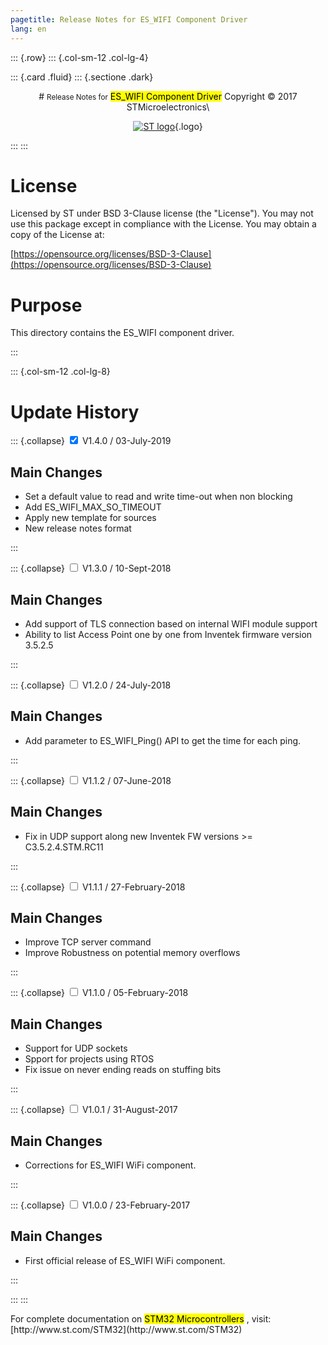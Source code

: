 ```yaml
---
pagetitle: Release Notes for ES_WIFI Component Driver
lang: en
---
```


::: {.row}
::: {.col-sm-12 .col-lg-4}

::: {.card .fluid}
::: {.sectione .dark}
<center>
# <small>Release Notes for</small> <mark>ES_WIFI Component Driver</mark>
Copyright &copy; 2017 STMicroelectronics\

[![ST logo](../../../../_htmresc/st_logo.png)](https://www.st.com){.logo}
</center>
:::
:::

# License

Licensed by ST under BSD 3-Clause license (the \"License\"). You may
not use this package except in compliance with the License. You may
obtain a copy of the License at:

[https://opensource.org/licenses/BSD-3-Clause](https://opensource.org/licenses/BSD-3-Clause)

# Purpose

This directory contains the ES_WIFI component driver.

:::

::: {.col-sm-12 .col-lg-8}
# Update History

::: {.collapse}
<input type="checkbox" id="collapse-section23" checked aria-hidden="true">
<label for="collapse-section23" aria-hidden="true">V1.4.0 / 03-July-2019</label>
<div>

## Main Changes

- Set a default value to read and write time-out when non blocking
- Add ES_WIFI_MAX_SO_TIMEOUT
- Apply new template for sources
- New release notes format

</div>
:::

::: {.collapse}
<input type="checkbox" id="collapse-section22" aria-hidden="true">
<label for="collapse-section22" aria-hidden="true">V1.3.0 / 10-Sept-2018</label>
<div>

## Main Changes

- Add support of TLS connection based on internal WIFI module support
- Ability to list Access Point one by one from Inventek firmware version 3.5.2.5

</div>
:::

::: {.collapse}
<input type="checkbox" id="collapse-section20" aria-hidden="true">
<label for="collapse-section20" aria-hidden="true">V1.2.0 / 24-July-2018</label>
<div>

## Main Changes

- Add parameter to ES_WIFI_Ping() API to get the time for each ping.

</div>
:::

::: {.collapse}
<input type="checkbox" id="collapse-section19" aria-hidden="true">
<label for="collapse-section19" aria-hidden="true">V1.1.2 / 07-June-2018</label>
<div>

## Main Changes

- Fix in UDP support along new Inventek FW versions >= C3.5.2.4.STM.RC11

</div>
:::

::: {.collapse}
<input type="checkbox" id="collapse-section185" aria-hidden="true">
<label for="collapse-section185" aria-hidden="true">V1.1.1 / 27-February-2018</label>
<div>

## Main Changes

- Improve TCP server command
- Improve Robustness on potential memory overflows

</div>
:::

::: {.collapse}
<input type="checkbox" id="collapse-section18" aria-hidden="true">
<label for="collapse-section18" aria-hidden="true">V1.1.0 / 05-February-2018</label>
<div>

## Main Changes

- Support for UDP sockets
- Spport for projects using RTOS
- Fix issue on never ending reads on stuffing bits

</div>
:::

::: {.collapse}
<input type="checkbox" id="collapse-section17" aria-hidden="true">
<label for="collapse-section17" aria-hidden="true">V1.0.1 / 31-August-2017</label>
<div>

## Main Changes

- Corrections for ES_WIFI WiFi component.

</div>
:::

::: {.collapse}
<input type="checkbox" id="collapse-section16" aria-hidden="true">
<label for="collapse-section16" aria-hidden="true">V1.0.0 / 23-February-2017</label>
<div>

## Main Changes

- First official release of ES_WIFI WiFi component.

</div>
:::


:::
:::

<footer class="sticky">
For complete documentation on <mark>STM32 Microcontrollers</mark> ,
visit: [http://www.st.com/STM32](http://www.st.com/STM32)
</footer>

